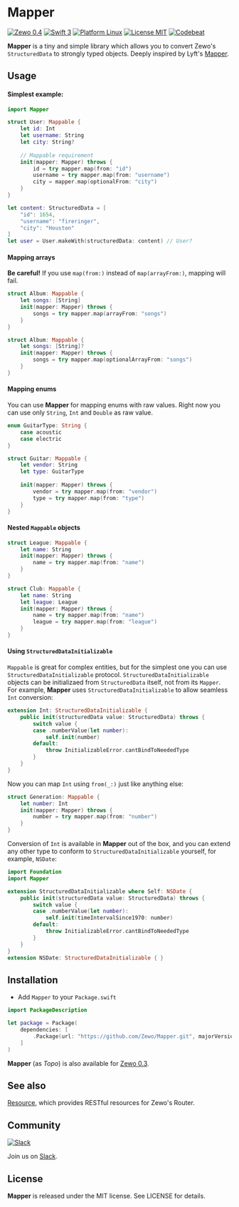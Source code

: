 # Mapper
[![Zewo 0.4][zewo-badge]](http://zewo.io)
[![Swift 3][swift-badge]](https://swift.org)
[![Platform Linux][platforms-badge]](https://swift.org)
[![License MIT][mit-badge]](https://tldrlegal.com/license/mit-license)
[![Codebeat][codebeat-badge]](https://codebeat.co/projects/github-com-zewo-interchangedatamapper)

**Mapper** is a tiny and simple library which allows you to convert Zewo's `StructuredData` to strongly typed objects. Deeply inspired by Lyft's [Mapper][mapper-url].

## Usage
#### Simplest example:

``` swift
import Mapper

struct User: Mappable {
    let id: Int
    let username: String
    let city: String?
    
    // Mappable requirement
    init(mapper: Mapper) throws {
        id = try mapper.map(from: "id")
        username = try mapper.map(from: "username")
        city = mapper.map(optionalFrom: "city")
    }
}

let content: StructuredData = [
    "id": 1654,
    "username": "fireringer",
    "city": "Houston"
]
let user = User.makeWith(structuredData: content) // User?
```

#### Mapping arrays
**Be careful!** If you use `map(from:)` instead of `map(arrayFrom:)`, mapping will fail.

```swift
struct Album: Mappable {
    let songs: [String]
    init(mapper: Mapper) throws {
        songs = try mapper.map(arrayFrom: "songs")
    }
}
```

```swift
struct Album: Mappable {
    let songs: [String]?
    init(mapper: Mapper) throws {
        songs = try mapper.map(optionalArrayFrom: "songs")
    }
}
```

#### Mapping enums
You can use **Mapper** for mapping enums with raw values. Right now you can use only `String`, `Int` and `Double` as raw value.

```swift
enum GuitarType: String {
    case acoustic
    case electric
}

struct Guitar: Mappable {
    let vendor: String
    let type: GuitarType
    
    init(mapper: Mapper) throws {
        vendor = try mapper.map(from: "vendor")
        type = try mapper.map(from: "type")
    }
}
```

#### Nested `Mappable` objects

```swift
struct League: Mappable {
    let name: String
    init(mapper: Mapper) throws {
        name = try mapper.map(from: "name")
    }
}

struct Club: Mappable {
    let name: String
    let league: League
    init(mapper: Mapper) throws {
        name = try mapper.map(from: "name")
        league = try mapper.map(from: "league")
    }
}
```

#### Using `StructuredDataInitializable`
`Mappable` is great for complex entities, but for the simplest one you can use `StructuredDataInitializable` protocol. `StructuredDataInitializable` objects can be initializaed from `StructuredData` itself, not from its `Mapper`. For example, **Mapper** uses `StructuredDataInitializable` to allow seamless `Int` conversion:

```swift
extension Int: StructuredDataInitializable {
    public init(structuredData value: StructuredData) throws {
        switch value {
        case .numberValue(let number):
            self.init(number)
        default:
            throw InitializableError.cantBindToNeededType
        }
    }
}
```

Now you can map `Int` using `from(_:)` just like anything else:

```swift
struct Generation: Mappable {
    let number: Int
    init(mapper: Mapper) throws {
        number = try mapper.map(from: "number")
    }
}
```

Conversion of `Int` is available in **Mapper** out of the box, and you can extend any other type to conform to `StructuredDataInitializable` yourself, for example, `NSDate`:

```swift
import Foundation
import Mapper

extension StructuredDataInitializable where Self: NSDate {
    public init(structuredData value: StructuredData) throws {
        switch value {
        case .numberValue(let number):
            self.init(timeIntervalSince1970: number)
        default:
            throw InitializableError.cantBindToNeededType
        }
    }
}
extension NSDate: StructuredDataInitializable { }
```

## Installation
- Add `Mapper` to your `Package.swift`

```swift
import PackageDescription

let package = Package(
    dependencies: [
        .Package(url: "https://github.com/Zewo/Mapper.git", majorVersion: 0, minor: 4),
    ]
)
```

**Mapper** (as *Topo*) is also available for [Zewo 0.3][topo-0.3].

## See also
[Resource][resource-url], which provides RESTful resources for Zewo's Router.

## Community

[![Slack](http://s13.postimg.org/ybwy92ktf/Slack.png)](http://slack.zewo.io)

Join us on [Slack](http://slack.zewo.io).

## License
**Mapper** is released under the MIT license. See LICENSE for details.

[zewo-badge]: https://img.shields.io/badge/Zewo-0.4-FF7565.svg?style=flat
[swift-badge]: https://img.shields.io/badge/Swift-3.0-orange.svg?style=flat
[mapper-url]: https://github.com/lyft/mapper
[interchange-data-url]: https://github.com/Zewo/StructuredData
[resource-url]: https://github.com/paulofaria/Resource
[cont-neg-mid-url]: https://github.com/Zewo/ContentNegotiationMiddleware
[mit-badge]: https://img.shields.io/badge/License-MIT-blue.svg?style=flat
[platforms-badge]: https://img.shields.io/badge/Platform-Linux-lightgray.svg?style=flat
[topo-0.3]: https://github.com/Zewo/Topo/tree/zewo0.3
[codebeat-badge]: https://codebeat.co/badges/67df5828-b0d3-4d73-a587-3b994d6aaf1fStructuredData